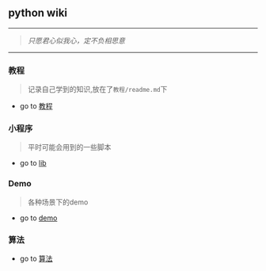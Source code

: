 ## python wiki

---
> *只愿君心似我心，定不负相思意*
---

### 教程
> 记录自己学到的知识,放在了`教程/readme.md`下

- go to  [教程](./教程/readme.md)

### 小程序
> 平时可能会用到的一些脚本

- go to  [lib](./lib/readme.md)

### Demo
> 各种场景下的demo

- go to  [demo](./demo/readme.md)


### 算法

- go to [算法](./算法/readme.md)